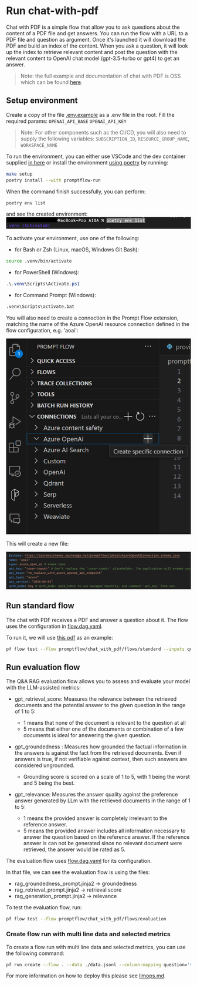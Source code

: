 # Run chat-with-pdf

Chat with PDF is a simple flow that allow you to ask questions about the content of a PDF file and get answers.
You can run the flow with a URL to a PDF file and question as argument.
Once it's launched it will download the PDF and build an index of the content.
When you ask a question, it will look up the index to retrieve relevant content and post the question with the relevant content to OpenAI chat model (gpt-3.5-turbo or gpt4) to get an answer.

> Note: the full example and documentation of chat with PDF is OSS which can be found [here](https://github.com/microsoft/llmops-promptflow-template).

## Setup environment

Create a copy of the file [.env.example](../../promptflow/chat_with_pdf/flows/standard/chat_with_pdf/.env.example) as a .env file in the root.
Fill the required params:
`OPENAI_API_BASE`
`OPENAI_API_KEY`

> Note: For other components such as the CI/CD, you will also need to supply the following variables: `SUBSCRIPTION_ID`, `RESOURCE_GROUP_NAME`, `WORKSPACE_NAME`

To run the environment, you can either use VSCode and the dev container supplied [in here](../../.devcontainer)
or
install the environment [using poetry](https://python-poetry.org/docs/#installation) by running:

```bash
make setup
poetry install --with promptflow-run
```

When the command finish successfully, you can perform:

```bash
poetry env list
```

and see the created environment:
![venv](assets/env.png)

To activate your environment, use one of the following:

- for Bash or Zsh (Linux, macOS, Windows Git Bash):

```bash
source .venv/bin/activate
```

- for PowerShell (Windows):

```powershell
.\.venv\Scripts\Activate.ps1
```

- for Command Prompt (Windows):

```bash
.venv\Scripts\activate.bat
```

You will also need to create a connection in the Prompt Flow extension, matching the name of the Azure OpenAI resource connection defined in the flow configuration, e.g. 'aoai':

![alt text](./assets/prompt-flow-extension-conn.png)

This will create a new file:

![alt text](./assets/openai-conn-fillout.png)

## Run standard flow

The chat with PDF receives a PDF and answer a question about it.
The flow uses the configuration in [flow.dag.yaml](../../promptflow/chat_with_pdf/flows/standard/flow.dag.yaml).

To run it, we will use [this pdf](https://arxiv.org/pdf/1810.04805.pdf) as an example:

```bash
pf flow test --flow promptflow/chat_with_pdf/flows/standard --inputs question="What is the name of the new language representation model introduced in the document?" pdf_url="https://arxiv.org/pdf/1810.04805.pdf"
```

## Run evaluation flow

The Q&A RAG evaluation flow allows you to assess and evaluate your model with the LLM-assisted metrics:

- gpt_retrieval_score: Measures the relevance between the retrieved documents and the potential answer to the given question in the range of 1 to 5:

  - 1 means that none of the document is relevant to the question at all
  - 5 means that either one of the documents or combination of a few documents is ideal for answering the given question.

- gpt_groundedness : Measures how grounded the factual information in the answers is against the fact from the retrieved documents. Even if answers is true, if not verifiable against context, then such answers are considered ungrounded.

  - Grounding score is scored on a scale of 1 to 5, with 1 being the worst and 5 being the best.

- gpt_relevance: Measures the answer quality against the preference answer generated by LLm with the retrieved documents in the range of 1 to 5:

  - 1 means the provided answer is completely irrelevant to the reference answer.
  - 5 means the provided answer includes all information necessary to answer the question based on the reference answer. If the reference answer is can not be generated since no relevant document were retrieved, the answer would be rated as 5.

The evaluation flow uses [flow.dag.yaml](../../promptflow/chat_with_pdf/flows/evaluation/flow.dag.yaml) for its configuration.

In that file, we can see the evaluation flow is using the files:

- rag_groundedness_prompt.jinja2 -> groundedness
- rag_retrieval_prompt.jinja2 -> retrieval score
- rag_generation_prompt.jinja2 -> relevance

To test the evaluation flow, run:

```bash
pf flow test --flow promptflow/chat_with_pdf/flows/evaluation
```

### Create flow run with multi line data and selected metrics

To create a flow run with multi line data and selected metrics, you can use the following command:

```bash
pf run create --flow . --data ./data.jsonl --column-mapping question='${data.question}' answer='${data.answer}' documents='${data.documents}' metrics='gpt_groundedness' --stream
```

For more information on how to deploy this please see [llmops.md](llmops.md).
